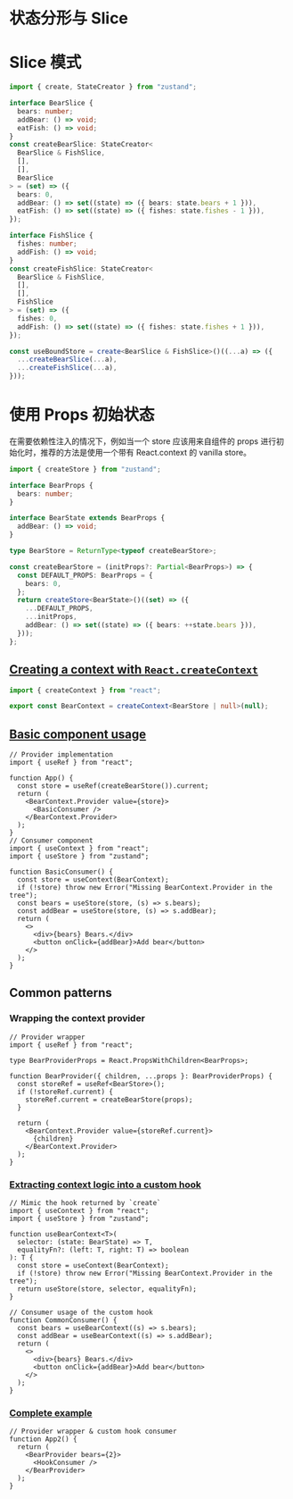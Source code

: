 # 状态分形与 Slice

# Slice 模式

```ts
import { create, StateCreator } from "zustand";

interface BearSlice {
  bears: number;
  addBear: () => void;
  eatFish: () => void;
}
const createBearSlice: StateCreator<
  BearSlice & FishSlice,
  [],
  [],
  BearSlice
> = (set) => ({
  bears: 0,
  addBear: () => set((state) => ({ bears: state.bears + 1 })),
  eatFish: () => set((state) => ({ fishes: state.fishes - 1 })),
});

interface FishSlice {
  fishes: number;
  addFish: () => void;
}
const createFishSlice: StateCreator<
  BearSlice & FishSlice,
  [],
  [],
  FishSlice
> = (set) => ({
  fishes: 0,
  addFish: () => set((state) => ({ fishes: state.fishes + 1 })),
});

const useBoundStore = create<BearSlice & FishSlice>()((...a) => ({
  ...createBearSlice(...a),
  ...createFishSlice(...a),
}));
```

# 使用 Props 初始状态

在需要依赖性注入的情况下，例如当一个 store 应该用来自组件的 props 进行初始化时，推荐的方法是使用一个带有 React.context 的 vanilla store。

```ts
import { createStore } from "zustand";

interface BearProps {
  bears: number;
}

interface BearState extends BearProps {
  addBear: () => void;
}

type BearStore = ReturnType<typeof createBearStore>;

const createBearStore = (initProps?: Partial<BearProps>) => {
  const DEFAULT_PROPS: BearProps = {
    bears: 0,
  };
  return createStore<BearState>()((set) => ({
    ...DEFAULT_PROPS,
    ...initProps,
    addBear: () => set((state) => ({ bears: ++state.bears })),
  }));
};
```

## [Creating a context with `React.createContext`](https://docs.pmnd.rs/zustand/guides/initialize-state-with-props#creating-a-context-with-react.createcontext)

```ts
import { createContext } from "react";

export const BearContext = createContext<BearStore | null>(null);
```

## [Basic component usage](https://docs.pmnd.rs/zustand/guides/initialize-state-with-props#basic-component-usage)

```tsx
// Provider implementation
import { useRef } from "react";

function App() {
  const store = useRef(createBearStore()).current;
  return (
    <BearContext.Provider value={store}>
      <BasicConsumer />
    </BearContext.Provider>
  );
}
// Consumer component
import { useContext } from "react";
import { useStore } from "zustand";

function BasicConsumer() {
  const store = useContext(BearContext);
  if (!store) throw new Error("Missing BearContext.Provider in the tree");
  const bears = useStore(store, (s) => s.bears);
  const addBear = useStore(store, (s) => s.addBear);
  return (
    <>
      <div>{bears} Bears.</div>
      <button onClick={addBear}>Add bear</button>
    </>
  );
}
```

## Common patterns

### Wrapping the context provider

```tsx
// Provider wrapper
import { useRef } from "react";

type BearProviderProps = React.PropsWithChildren<BearProps>;

function BearProvider({ children, ...props }: BearProviderProps) {
  const storeRef = useRef<BearStore>();
  if (!storeRef.current) {
    storeRef.current = createBearStore(props);
  }

  return (
    <BearContext.Provider value={storeRef.current}>
      {children}
    </BearContext.Provider>
  );
}
```

### [Extracting context logic into a custom hook](https://docs.pmnd.rs/zustand/guides/initialize-state-with-props#extracting-context-logic-into-a-custom-hook)

```tsx
// Mimic the hook returned by `create`
import { useContext } from "react";
import { useStore } from "zustand";

function useBearContext<T>(
  selector: (state: BearState) => T,
  equalityFn?: (left: T, right: T) => boolean
): T {
  const store = useContext(BearContext);
  if (!store) throw new Error("Missing BearContext.Provider in the tree");
  return useStore(store, selector, equalityFn);
}

// Consumer usage of the custom hook
function CommonConsumer() {
  const bears = useBearContext((s) => s.bears);
  const addBear = useBearContext((s) => s.addBear);
  return (
    <>
      <div>{bears} Bears.</div>
      <button onClick={addBear}>Add bear</button>
    </>
  );
}
```

### [Complete example](https://docs.pmnd.rs/zustand/guides/initialize-state-with-props#complete-example)

```tsx
// Provider wrapper & custom hook consumer
function App2() {
  return (
    <BearProvider bears={2}>
      <HookConsumer />
    </BearProvider>
  );
}
```

